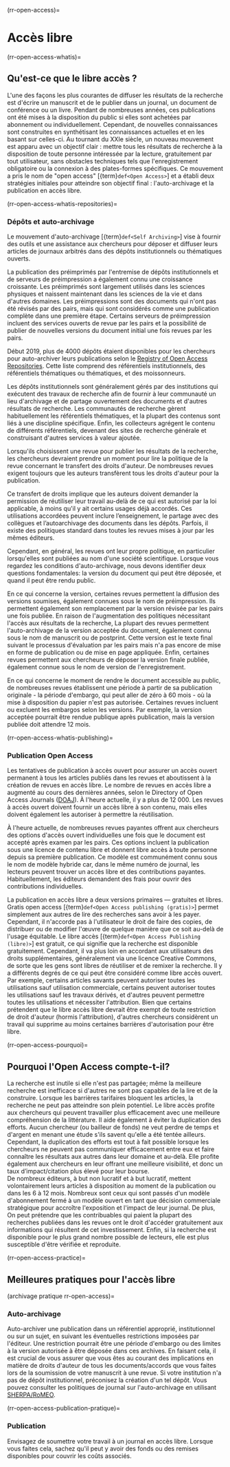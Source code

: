 (rr-open-access)=
# Accès libre

(rr-open-access-whatis)=
## Qu'est-ce que le libre accès ?

L'une des façons les plus courantes de diffuser les résultats de la recherche est d'écrire un manuscrit et de le publier dans un journal, un document de conférence ou un livre. Pendant de nombreuses années, ces publications ont été mises à la disposition du public si elles sont achetées par abonnement ou individuellement. Cependant, de nouvelles connaissances sont construites en synthétisant les connaissances actuelles et en les basant sur celles-ci. Au tournant du XXIe siècle, un nouveau mouvement est apparu avec un objectif clair : mettre tous les résultats de recherche à la disposition de toute personne intéressée par la lecture, gratuitement par tout utilisateur, sans obstacles techniques tels que l'enregistrement obligatoire ou la connexion à des plates-formes spécifiques. Ce mouvement a pris le nom de "open access" [{term}`def<Open Access>`] et a établi deux stratégies initiales pour atteindre son objectif final : l'auto-archivage et la publication en accès libre.

(rr-open-access-whatis-repositories)=
### Dépôts et auto-archivage

Le mouvement d'auto-archivage [{term}`def<Self Archiving>`] vise à fournir des outils et une assistance aux chercheurs pour déposer et diffuser leurs articles de journaux arbitrés dans des dépôts institutionnels ou thématiques ouverts.

La publication des préimprimés par l'entremise de dépôts institutionnels et de serveurs de préimpression a également connu une croissance croissante. Les préimprimés sont largement utilisés dans les sciences physiques et naissent maintenant dans les sciences de la vie et dans d'autres domaines. Les préimpressions sont des documents qui n'ont pas été révisés par des pairs, mais qui sont considérés comme une publication complète dans une première étape. Certains serveurs de préimpression incluent des services ouverts de revue par les pairs et la possibilité de publier de nouvelles versions du document initial une fois revues par les pairs.

Début 2019, plus de 4000 dépôts étaient disponibles pour les chercheurs pour auto-archiver leurs publications selon le [Registry of Open Access Repositories](http://roar.eprints.org/). Cette liste comprend des référentiels institutionnels, des référentiels thématiques ou thématiques, et des moissonneurs.


Les dépôts institutionnels sont généralement gérés par des institutions qui exécutent des travaux de recherche afin de fournir à leur communauté un lieu d'archivage et de partage ouvertement des documents et d'autres résultats de recherche. Les communautés de recherche gèrent habituellement les référentiels thématiques, et la plupart des contenus sont liés à une discipline spécifique. Enfin, les collecteurs agrégent le contenu de différents référentiels, devenant des sites de recherche générale et construisant d'autres services à valeur ajoutée.

Lorsqu'ils choisissent une revue pour publier les résultats de la recherche, les chercheurs devraient prendre un moment pour lire la politique de la revue concernant le transfert des droits d'auteur. De nombreuses revues exigent toujours que les auteurs transfèrent tous les droits d'auteur pour la publication.

Ce transfert de droits implique que les auteurs doivent demander la permission de réutiliser leur travail au-delà de ce qui est autorisé par la loi applicable, à moins qu'il y ait certains usages déjà accordés. Ces utilisations accordées peuvent inclure l’enseignement, le partage avec des collègues et l’autoarchivage des documents dans les dépôts. Parfois, il existe des politiques standard dans toutes les revues mises à jour par les mêmes éditeurs.

Cependant, en général, les revues ont leur propre politique, en particulier lorsqu'elles sont publiées au nom d'une société scientifique. Lorsque vous regardez les conditions d'auto-archivage, nous devons identifier deux questions fondamentales: la version du document qui peut être déposée, et quand il peut être rendu public.

En ce qui concerne la version, certaines revues permettent la diffusion des versions soumises, également connues sous le nom de préimpression. Ils permettent également son remplacement par la version révisée par les pairs une fois publiée. En raison de l'augmentation des politiques nécessitant l'accès aux résultats de la recherche, La plupart des revues permettent l'auto-archivage de la version acceptée du document, également connu sous le nom de manuscrit ou de postprint. Cette version est le texte final suivant le processus d'évaluation par les pairs mais n'a pas encore de mise en forme de publication ou de mise en page appliquée. Enfin, certaines revues permettent aux chercheurs de déposer la version finale publiée, également connue sous le nom de version de l'enregistrement.

En ce qui concerne le moment de rendre le document accessible au public, de nombreuses revues établissent une période à partir de sa publication originale - la période d'embargo, qui peut aller de zéro à 60 mois - où la mise à disposition du papier n'est pas autorisée. Certaines revues incluent ou excluent les embargos selon les versions. Par exemple, la version acceptée pourrait être rendue publique après publication, mais la version publiée doit attendre 12 mois.

(rr-open-access-whatis-publishing)=
### Publication Open Access

Les tentatives de publication à accès ouvert pour assurer un accès ouvert permanent à tous les articles publiés dans les revues et aboutissent à la création de revues en accès libre. Le nombre de revues en accès libre a augmenté au cours des dernières années, selon le Directory of Open Access Journals \([DOAJ](http://www.doaj.org)\). À l'heure actuelle, il y a plus de 12 000. Les revues à accès ouvert doivent fournir un accès libre à son contenu, mais elles doivent également les autoriser à permettre la réutilisation.

À l'heure actuelle, de nombreuses revues payantes offrent aux chercheurs des options d'accès ouvert individuelles une fois que le document est accepté après examen par les pairs. Ces options incluent la publication sous une licence de contenu libre et donnent libre accès à toute personne depuis sa première publication. Ce modèle est communément connu sous le nom de modèle hybride car, dans le même numéro de journal, les lecteurs peuvent trouver un accès libre et des contributions payantes. Habituellement, les éditeurs demandent des frais pour ouvrir des contributions individuelles.

La publication en accès libre a deux versions primaires — gratuites et libres. Gratis open access [{term}`def<Open Access publishing (gratis)>`] permet simplement aux autres de lire des recherches sans avoir à les payer. Cependant, il n'accorde pas à l'utilisateur le droit de faire des copies, de distribuer ou de modifier l'œuvre de quelque manière que ce soit au-delà de l'usage équitable. Le libre accès [{term}`def<Open Access Publishing (libre)>`] est gratuit, ce qui signifie que la recherche est disponible gratuitement. Cependant, il va plus loin en accordant aux utilisateurs des droits supplémentaires, généralement via une licence Creative Commons, de sorte que les gens sont libres de réutiliser et de remixer la recherche. Il y a différents degrés de ce qui peut être considéré comme libre accès ouvert. Par exemple, certains articles savants peuvent autoriser toutes les utilisations sauf utilisation commerciale, certains peuvent autoriser toutes les utilisations sauf les travaux dérivés, et d'autres peuvent permettre toutes les utilisations et nécessiter l'attribution. Bien que certains prétendent que le libre accès libre devrait être exempt de toute restriction de droit d'auteur (hormis l'attribution), d'autres chercheurs considèrent un travail qui supprime au moins certaines barrières d'autorisation pour être libre.

(rr-open-access-pourquoi)=
## Pourquoi l'Open Access compte-t-il?

La recherche est inutile si elle n'est pas partagée; même la meilleure recherche est inefficace si d'autres ne sont pas capables de la lire et de la construire. Lorsque les barrières tarifaires bloquent les articles, la recherche ne peut pas atteindre son plein potentiel. Le libre accès profite aux chercheurs qui peuvent travailler plus efficacement avec une meilleure compréhension de la littérature. Il aide également à éviter la duplication des efforts. Aucun chercheur (ou bailleur de fonds) ne veut perdre de temps et d'argent en menant une étude s'ils savent qu'elle a été tentée ailleurs. Cependant, la duplication des efforts est tout à fait possible lorsque les chercheurs ne peuvent pas communiquer efficacement entre eux et faire connaître les résultats aux autres dans leur domaine et au-delà. Elle profite également aux chercheurs en leur offrant une meilleure visibilité, et donc un taux d’impact/citation plus élevé pour leur bourse.  
De nombreux éditeurs, à but non lucratif et à but lucratif, mettent volontairement leurs articles à disposition au moment de la publication ou dans les 6 à 12 mois. Nombreux sont ceux qui sont passés d'un modèle d'abonnement fermé à un modèle ouvert en tant que décision commerciale stratégique pour accroître l'exposition et l'impact de leur journal. De plus, On peut prétendre que les contribuables qui paient la plupart des recherches publiées dans les revues ont le droit d'accéder gratuitement aux informations qui résultent de cet investissement. Enfin, si la recherche est disponible pour le plus grand nombre possible de lecteurs, elle est plus susceptible d'être vérifiée et reproduite.

(rr-open-access-practice)=
## Meilleures pratiques pour l'accès libre

(archivage pratique rr-open-access)=
### Auto-archivage


Auto-archiver une publication dans un référentiel approprié, institutionnel ou sur un sujet, en suivant les éventuelles restrictions imposées par l'éditeur. Une restriction pourrait être une période d'embargo ou des limites à la version autorisée à être déposée dans ces archives. En faisant cela, il est crucial de vous assurer que vous êtes au courant des implications en matière de droits d'auteur de tous les documents/accords que vous faites lors de la soumission de votre manuscrit à une revue. Si votre institution n'a pas de dépôt institutionnel, préconisez la création d'un tel dépôt. Vous pouvez consulter les politiques de journal sur l'auto-archivage en utilisant [SHERPA/RoMEO](http://www.sherpa.ac.uk/romeo/index.php).

(rr-open-access-publication-pratique)=
### Publication

Envisagez de soumettre votre travail à un journal en accès libre. Lorsque vous faites cela, sachez qu'il peut y avoir des fonds ou des remises disponibles pour couvrir les coûts associés.
